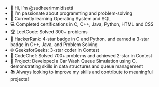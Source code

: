 - 👋 Hi, I’m @sudheerimmidisetti
- 👀 I’m passionate about programming and problem-solving
- 🌱 Currently learning Operating System and SQL
- 💻 Completed certifications in C, C++, Java, Python, HTML and CSS
- 🏆 LeetCode: Solved 300+ problems
- 🏅 HackerRank: 4-star badge in C and Python, and earned a 3-star badge in C++, Java, and Problem Solving
- 🌐 GeeksforGeeks: 3-star coder in Contest
- 🏅 CodeChef: Solved 700+ problems and achieved 2-star in Contest
- 🚗 Project: Developed a Car Wash Queue Simulation using C, demonstrating skills in data structures and queue management
- 📚 Always looking to improve my skills and contribute to meaningful projects!

<!---
sudheerimmidisetti/sudheerimmidisetti is a ✨ special ✨ repository because its `README.md` (this file) appears on your GitHub profile.
You can click the Preview link to take a look at your changes.
--->
